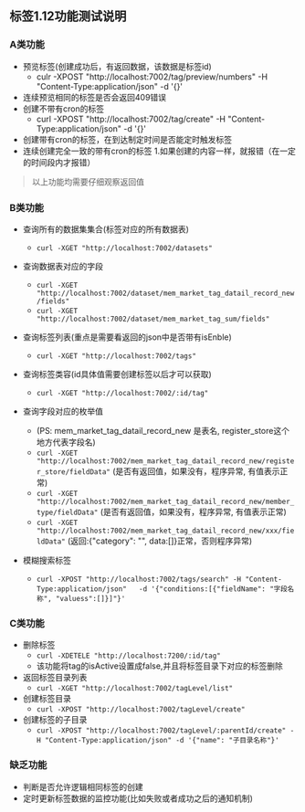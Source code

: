 ##	标签1.12功能测试说明

###	A类功能
*  预览标签(创建成功后，有返回数据，该数据是标签id)
	* culr -XPOST "http://localhost:7002/tag/preview/numbers" -H "Content-Type:application/json" -d '{}'
*  连续预览相同的标签是否会返回409错误
*	创建不带有cron的标签
	*	curl -XPOST "http://localhost:7002/tag/create" -H "Content-Type:application/json" -d '{}'
* 	创建带有cron的标签，在到达制定时间是否能定时触发标签
*  连续创建完全一致的带有cron的标签   1.如果创建的内容一样，就报错（在一定的时间段内才报错）

> 以上功能均需要仔细观察返回值

###	B类功能
*	查询所有的数据集集合(标签对应的所有数据表)
	*	``` curl -XGET "http://localhost:7002/datasets" ``` 
*	查询数据表对应的字段
	*	```curl -XGET "http://localhost:7002/dataset/mem_market_tag_datail_record_new/fields"```
	* 	```curl -XGET "http://localhost:7002/dataset/mem_market_tag_sum/fields"```
*	查询标签列表(重点是需要看返回的json中是否带有isEnble)
	*	```curl -XGET "http://localhost:7002/tags"```
*	查询标签类容(id具体值需要创建标签以后才可以获取)
	*	```curl -XGET "http://localhost:7002/:id/tag"```
*	查询字段对应的枚举值
	*  (PS: mem_market_tag_datail_record_new 是表名, register_store这个地方代表字段名) 
	*	```curl -XGET "http://localhost:7002/mem_market_tag_datail_record_new/register_store/fieldData"``` (是否有返回值，如果没有，程序异常, 有值表示正常)
	*	```curl -XGET "http://localhost:7002/mem_market_tag_datail_record_new/member_type/fieldData"``` (是否有返回值，如果没有，程序异常, 有值表示正常)
	*	```curl -XGET "http://localhost:7002/mem_market_tag_datail_record_new/xxx/fieldData"``` (返回:{"category": "", data:[]}正常，否则程序异常)

*	模糊搜索标签
	*	```curl -XPOST "http://localhost:7002/tags/search" -H "Content-Type:application/json"	-d '{"conditions:[{"fieldName": "字段名称", "valuess":[]}]"}'```

###	C类功能
*	删除标签
	*	```curl -XDETELE "http://localhost:7200/:id/tag"```
	* 该功能将tag的isActive设置成false,并且将标签目录下对应的标签删除
*  返回标签目录列表
	*	```curl -XGET "http://localhost:7002/tagLevel/list"```
*	创建标签目录
	*	```curl -XPOST "http://localhost:7002/tagLevel/create"```
*	创建标签的子目录
	*	```curl -XPOST "http://localhost:7002/tagLevel/:parentId/create" -H "Content-Type:application/json" -d '{"name": "子目录名称"}'```


###	缺乏功能
*	判断是否允许逻辑相同标签的创建
*	定时更新标签数据的监控功能(比如失败或者成功之后的通知机制)



